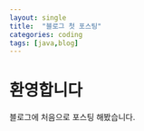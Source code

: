 ```yaml
---
layout: single
title:  "블로그 첫 포스팅"
categories: coding
tags: [java,blog]
---
```


# 환영합니다
블로그에 처음으로 포스팅 해봤습니다.

